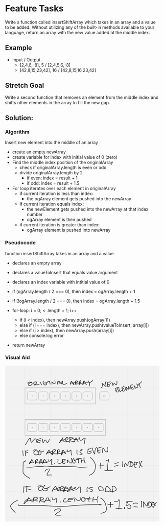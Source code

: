 # Feature Tasks

Write a function called insertShiftArray which takes in an array and a value to be added. Without utilizing any of the built-in methods available to your language, return an array with the new value added at the middle index.

## Example

- Input	/ Output
  - [2,4,6,-8], 5 /	[2,4,5,6,-8]
  - [42,8,15,23,42], 16	/ [42,8,15,16,23,42]

## Stretch Goal

Write a second function that removes an element from the middle index and shifts other elements in the array to fill the new gap.

## Solution:

### Algorithm

Insert new element into the middle of an array

- create an empty newArray
- create variable for index with initial value of 0 (zero)
- Find the middle index position of the originalArray
  - check if originalArray.length is even or odd
  - divide originalArray.length by 2
    - if even: index = result + 1
    - if odd: index = result + 1.5
- For loop iterates over each element in originalArray
  - if current iteration is less than index:
    - the ogArray element gets pushed into the newArray
  - if current iteration equals index:
    - the newElement gets pushed into the newArray at that index number
    - ogArray element is then pushed
  - if current iteration is greater than index:
    - ogArray element is pushed into newArray

### Pseudocode

function insertShiftArray takes in an array and a value

- declares an empty array
- declares a valueToInsert that equals value argument
- declares an index variable with intitial value of 0

- if (ogArray.length / 2 === 0), then index = ogArray.length + 1
- if (!ogArray.length / 2 === 0), then index = ogArray.length + 1.5

- for-loop: i = 0; < .length + 1; i++
  - if (i < index), then newArray.push(ogArray[i])
  - else if (i === index), then newArray.push(valueToInsert, array[i])
  - else if (i > index), then newArray.push(array[i])
  - else console.log error

- return newArray

### Visual Aid

![visual aid](./images/challenge02.jpeg)
